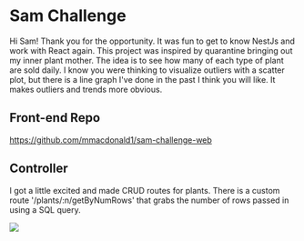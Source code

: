 # Sam Challenge

Hi Sam! Thank you for the opportunity. It was fun to get to know NestJs and work with React again. This project was inspired by quarantine bringing out my inner plant mother. The idea is to see how many of each type of plant are sold daily. I know you were thinking to visualize outliers with a scatter plot, but there is a line graph I've done in the past I think you will like. It makes outliers and trends more obvious.

## Front-end Repo

https://github.com/mmacdonald1/sam-challenge-web

## Controller 

I got a little excited and made CRUD routes for plants. There is a custom route '/plants/:n/getByNumRows' that grabs the number of rows passed in using a SQL query.


![](https://media.giphy.com/media/wCMrcyfZtK0z6/giphy.gif)


